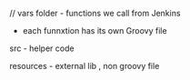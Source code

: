 // vars folder  - functions we call from Jenkins 
- each funnxtion has its own Groovy file 

src - helper code  

resources - external lib  , non groovy file